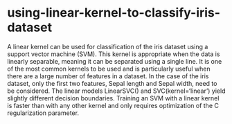 # using-linear-kernel-to-classify-iris-dataset
A linear kernel can be used for classification of the iris dataset using a support vector machine (SVM). This kernel is appropriate when the data is linearly separable, meaning it can be separated using a single line. It is one of the most common kernels to be used and is particularly useful when there are a large number of features in a dataset. In the case of the iris dataset, only the first two features, Sepal length and Sepal width, need to be considered. The linear models LinearSVC() and SVC(kernel=‘linear’) yield slightly different decision boundaries. Training an SVM with a linear kernel is faster than with any other kernel and only requires optimization of the C regularization parameter.
